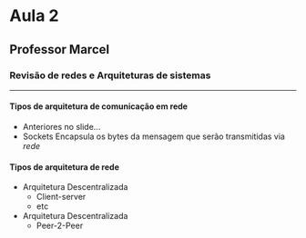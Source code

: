 # Aula 2
## Professor Marcel
### Revisão de redes e Arquiteturas de sistemas

---

#### Tipos de arquitetura de comunicação em rede

- Anteriores no slide...
- Sockets
   Encapsula os bytes da mensagem que serão transmitidas via _rede_

#### Tipos de arquitetura de rede
- Arquitetura Descentralizada
  - Client-server
  - etc
- Arquitetura Descentralizada
  - Peer-2-Peer

